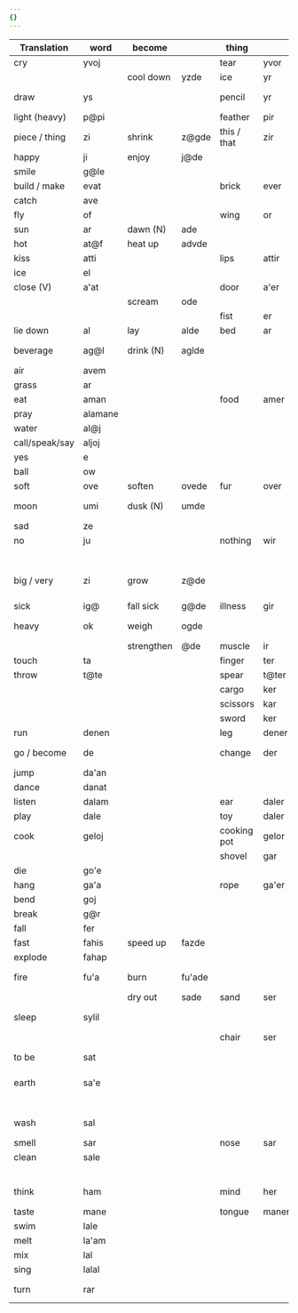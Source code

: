 ```yaml
---
{}
---
```


| Translation    | word    | become     |        | thing       |       | to be    |         | make                      |            | no                 |            |
| -------------- | ------- | ---------- | ------ | ----------- | ----- | -------- | ------- | ------------------------- | ---------- | ------------------ | ---------- |
| cry            | yvoj    |            |        | tear        | yvor  |          |         |                           |            |                    |            |
|                |         | cool down  | yzde   | ice         | yr    | cold     | yrsat   |                           |            | hot                | juyrsat    |
| draw           | ys      |            |        | pencil      | yr    |          |         | drawing (N)               | ysevat     | erase              | juys       |
| light (heavy)  | p@pi    |            |        | feather     | pir   |          |         |                           |            | heavy              | jup@pi     |
| piece / thing  | zi      | shrink     | z@gde  | this / that | zir   | small    | zisat   |                           |            | whole              | juzi       |
| happy          | ji      | enjoy      | j@de   |             |       |          |         |                           |            | sad                | juji       |
| smile          | g@le    |            |        |             |       |          |         |                           |            | frown              | jug@le     |
| build / make   | evat    |            |        | brick       | ever  |          |         |                           |            | break              | juevat     |
| catch          | ave     |            |        |             |       |          |         | throw                     | aveevat    | miss               | juave      |
| fly            | of      |            |        | wing        | or    |          |         |                           |            | fall               | juof       |
| sun            | ar      | dawn (N)   | ade    |             |       |          |         | shine                     | arevat     |                    |            |
| hot            | at@f    | heat up    | advde  |             |       |          |         |                           |            | cold               | juat@f     |
| kiss           | atti    |            |        | lips        | attir |          |         |                           |            |                    |            |
| ice            | el      |            |        |             |       |          |         | freeze                    | elevat     | thaw               | juelevat   |
| close (V)      | a'at    |            |        | door        | a'er  |          |         | lock (N)                  | a'atevat   | open               | jua'atevat |
|                |         | scream     | ode    |             |       | loud     | osat    | amplify                   | osatevat   | whisper            | juode      |
|                |         |            |        | fist        | er    | beat     | ersat   | clench                    | erevat     | let go             | juerevat   |
| lie down       | al      | lay        | alde   | bed         | ar    |          |         |                           |            | stand up           | jual       |
| beverage       | ag@l    | drink (N)  | aglde  |             |       |          |         | make a beverage           | ag@levat   |                    |            |
| air            | avem    |            |        |             |       | breathe  | avemsat |                           |            | suffocate          | juavemsat  |
| grass          | ar      |            |        |             |       |          |         | to plant                  | arevat     |                    |            |
| eat            | aman    |            |        | food        | amer  |          |         | cook                      | amerevat   | starve             | juaman     |
| pray           | alamane |            |        |             |       |          |         |                           |            | curse              | jualamane  |
| water          | al@j    |            |        |             |       |          |         |                           |            |                    |            |
| call/speak/say | aljoj   |            |        |             |       |          |         | call                      | aljojevat  | imply              | jualjoj    |
| yes            | e       |            |        |             |       | agree    | esat    | persuade                  | esatevat   | no                 | jue        |
| ball           | ow      |            |        |             |       |          |         |                           |            |                    |            |
| soft           | ove     | soften     | ovede  | fur         | over  |          |         | fluff up                  | overevat   | hard               | juove      |
| moon           | umi     | dusk (N)   | umde   |             |       |          |         |                           |            | new moon           | juumi      |
| sad            | ze      |            |        |             |       |          |         | sadden                    | zeevat     |                    |            |
| no             | ju      |            |        | nothing     | wir   | disagree | jusat   |                           |            |                    |            |
|                |         |            |        |             |       | ugly     | zusat   |                           |            | pretty             | juzusat    |
| big / very     | zi      | grow       | z@de   |             |       |          |         | enlarge / increase / more | zievat     | small              | juzi       |
| sick           | ig@     | fall sick  | g@de   | illness     | gir   |          |         | to infect                 | ig@evat    | healthy            | juig@      |
| heavy          | ok      | weigh      | ogde   |             |       |          |         | weigh down                | okevat     | light (heavy)      | juok       |
|                |         | strengthen | @de    | muscle      | ir    | strong   | isat    | to train                  | isatevat   | weak               | juisat     |
| touch          | ta      |            |        | finger      | ter   |          |         |                           |            |                    |            |
| throw          | t@te    |            |        | spear       | t@ter |          |         |                           |            |                    |            |
|                |         |            |        | cargo       | ker   |          |         | carry                     | kerevat    |                    |            |
|                |         |            |        | scissors    | kar   |          |         | cut                       | karevat    | sew                | jukarevat  |
|                |         |            |        | sword       | ker   | attack   | kesat   |                           |            | defend             | jukesat    |
| run            | denen   |            |        | leg         | dener |          |         | chase                     | denenevat  |                    |            |
| go / become    | de      |            |        | change      | der   |          |         |                           |            | stay the same      | juder      |
| jump           | da'an   |            |        |             |       |          |         | scare                     | da'anevat  |                    |            |
| dance          | danat   |            |        |             |       |          |         |                           |            |                    |            |
| listen         | dalam   |            |        | ear         | daler |          |         | say                       | dalamevat  |                    |            |
| play           | dale    |            |        | toy         | daler |          |         |                           |            |                    |            |
| cook           | geloj   |            |        | cooking pot | gelor |          |         |                           |            |                    |            |
|                |         |            |        | shovel      | gar   |          |         | dig                       | garevat    | to pile            | jugarevat  |
| die            | go'e    |            |        |             |       |          |         | kill                      | go'eevat   | resurrect          | jugo'e     |
| hang           | ga'a    |            |        | rope        | ga'er |          |         |                           |            |                    |            |
| bend           | goj     |            |        |             |       |          |         |                           |            |                    |            |
| break          | g@r     |            |        |             |       |          |         |                           |            | fix                | jug@r      |
| fall           | fer     |            |        |             |       |          |         | drop                      | ferevat    | rise               | jufer      |
| fast           | fahis   | speed up   | fazde  |             |       |          |         |                           |            | slow               | jufahis    |
| explode        | fahap   |            |        |             |       |          |         |                           |            |                    |            |
| fire           | fu'a    | burn       | fu'ade |             |       |          |         | light (on fire)           | fu'adeevat |                    |            |
|                |         | dry out    | sade   | sand        | ser   | dry      | sasat   |                           |            | wet                | jusasat    |
| sleep          | sylil   |            |        |             |       |          |         | bore (boring)             | sylilevat  | awake              | jusylil    |
|                |         |            |        | chair       | ser   | sit      | sersat  |                           |            |                    |            |
| to be          | sat     |            |        |             |       | stand    | sadsat  | make (force to)           | satevat    | not to be          | jusat      |
| earth          | sa'e    |            |        |             |       |          |         | bury                      | sa'eevat   | unearth / mine out | jusa'eevat |
|                |         |            |        |             |       |          |         | shake                     | sarevat    |                    |            |
| wash           | sal     |            |        |             |       |          |         |                           |            | make dirty         | jusal      |
| smell          | sar     |            |        | nose        | sar   |          |         |                           |            |                    |            |
| clean          | sale    |            |        |             |       |          |         |                           |            |                    |            |
|                |         |            |        |             |       | laugh    | hasat   |                           |            |                    |            |
| think          | ham     |            |        | mind        | her   |          |         | make sb think             | hamevat    | not think          | juham      |
| taste          | mane    |            |        | tongue      | maner |          |         |                           |            |                    |            |
| swim           | lale    |            |        |             |       |          |         |                           |            | drown              | julale     |
| melt           | la'am   |            |        |             |       |          |         |                           |            | freeze             | jula'am    |
| mix            | lal     |            |        |             |       |          |         |                           |            |                    |            |
| sing           | lalal   |            |        |             |       |          |         |                           |            |                    |            |
| turn           | rar     |            |        |             |       |          |         |                           |            | go straight        | jurar      |






